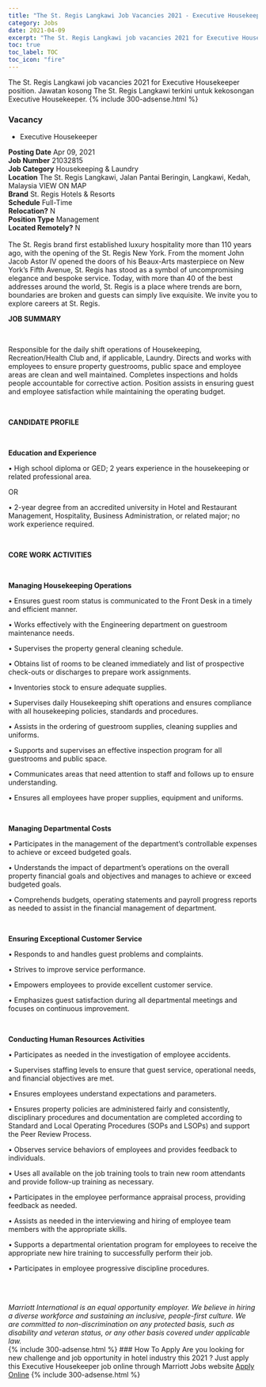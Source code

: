 ```yaml
---
title: "The St. Regis Langkawi Job Vacancies 2021 - Executive Housekeeper" 
category: Jobs 
date: 2021-04-09 
excerpt: "The St. Regis Langkawi job vacancies 2021 for Executive Housekeeper position. Jawatan kosong The St. Regis Langkawi terkini untuk kekosongan Executive Housekeeper." 
toc: true 
toc_label: TOC 
toc_icon: "fire" 
--- 
```


The St. Regis Langkawi job vacancies 2021 for Executive Housekeeper position. Jawatan kosong The St. Regis Langkawi terkini untuk kekosongan Executive Housekeeper. 
{% include 300-adsense.html %} 
### Vacancy 
- Executive Housekeeper 
<div><div><b>Posting Date</b> Apr 09, 2021<br><b>Job Number</b> 21032815<br><b>Job Category</b> Housekeeping &amp; Laundry<br><b>Location</b> The St. Regis Langkawi, Jalan Pantai Beringin, Langkawi, Kedah, Malaysia VIEW ON MAP<br><b>Brand</b> St. Regis Hotels &amp; Resorts<br><b>Schedule</b> Full-Time<br><b>Relocation?</b> N<br><b>Position Type</b> Management<br><b>Located Remotely?</b> N<br><br>The St. Regis brand first established luxury hospitality more than 110 years ago, with the opening of the St. Regis New York. From the moment John Jacob Astor IV opened the doors of his Beaux-Arts masterpiece on New York&#8217;s Fifth Avenue, St. Regis has stood as a symbol of uncompromising elegance and bespoke service. Today, with more than 40 of the best addresses around the world, St. Regis is a place where trends are born, boundaries are broken and guests can simply live exquisite. We invite you to explore careers at St. Regis.<br></div><div> <p><strong>JOB SUMMARY</strong></p> <p>&#160;</p> <p>Responsible for the daily shift operations of Housekeeping, Recreation/Health Club and, if applicable, Laundry. Directs and works with employees to ensure property guestrooms, public space and employee areas are clean and well maintained. Completes inspections and holds people accountable for corrective action. Position assists in ensuring guest and employee satisfaction while maintaining the operating budget.</p> <p>&#160;</p> <p><strong>CANDIDATE PROFILE </strong></p> <p>&#160;</p> <p><strong>Education and Experience</strong></p> <p>&#8226; High school diploma or GED; 2 years experience in the housekeeping or related professional area.</p> <p>OR</p> <p>&#8226; 2-year degree from an accredited university in Hotel and Restaurant Management, Hospitality, Business Administration, or related major; no work experience required.</p> <p>&#160;</p> <p><strong>CORE WORK ACTIVITIES</strong></p> <p>&#160;</p> <p><strong>Managing Housekeeping Operations</strong></p> <p>&#8226; Ensures guest room status is communicated to the Front Desk in a timely and efficient manner.</p> <p>&#8226; Works effectively with the Engineering department on guestroom maintenance needs.</p> <p>&#8226; Supervises the property general cleaning schedule.</p> <p>&#8226; Obtains list of rooms to be cleaned immediately and list of prospective check-outs or discharges to prepare work assignments.</p> <p>&#8226; Inventories stock to ensure adequate supplies.</p> <p>&#8226; Supervises daily Housekeeping shift operations and ensures compliance with all housekeeping policies, standards and procedures.</p> <p>&#8226; Assists in the ordering of guestroom supplies, cleaning supplies and uniforms.</p> <p>&#8226; Supports and supervises an effective inspection program for all guestrooms and public space.</p> <p>&#8226; Communicates areas that need attention to staff and follows up to ensure understanding.</p> <p>&#8226; Ensures all employees have proper supplies, equipment and uniforms.</p> <p>&#160;</p> <p><strong>Managing Departmental Costs</strong></p> <p>&#8226; Participates in the management of the department&#8217;s controllable expenses to achieve or exceed budgeted goals.</p> <p>&#8226; Understands the impact of department&#8217;s operations on the overall property financial goals and objectives and manages to achieve or exceed budgeted goals.</p> <p>&#8226; Comprehends budgets, operating statements and payroll progress reports as needed to assist in the financial management of department.</p> <p>&#160;</p> <p><strong>Ensuring Exceptional Customer Service</strong></p> <p>&#8226; Responds to and handles guest problems and complaints.</p> <p>&#8226; Strives to improve service performance.</p> <p>&#8226; Empowers employees to provide excellent customer service.</p> <p>&#8226; Emphasizes guest satisfaction during all departmental meetings and focuses on continuous improvement.</p> <p>&#160;</p> <p><strong>Conducting Human Resources Activities</strong></p> <p>&#8226; Participates as needed in the investigation of employee accidents.</p> <p>&#8226; Supervises staffing levels to ensure that guest service, operational needs, and financial objectives are met.</p> <p>&#8226; Ensures employees understand expectations and parameters.</p> <p>&#8226; Ensures property policies are administered fairly and consistently, disciplinary procedures and documentation are completed according to Standard and Local Operating Procedures (SOPs and LSOPs) and support the Peer Review Process.</p> <p>&#8226; Observes service behaviors of employees and provides feedback to individuals.</p> <p>&#8226; Uses all available on the job training tools to train new room attendants and provide follow-up training as necessary.</p> <p>&#8226; Participates in the employee performance appraisal process, providing feedback as needed.</p> <p>&#8226; Assists as needed in the interviewing and hiring of employee team members with the appropriate skills.</p> <p>&#8226; Supports a departmental orientation program for employees to receive the appropriate new hire training to successfully perform their job.</p> <p>&#8226; Participates in employee progressive discipline procedures.</p> <p>&#160;</p> </div> <div> &#160;</div> <em>Marriott International is an equal opportunity employer.&#160;We believe in hiring a diverse workforce and sustaining an inclusive, people-first culture.&#160;We are committed to non-discrimination on&#160;any&#160;protected&#160;basis, such as disability and veteran status, or any other basis covered under applicable law.</em><br></div> 
{% include 300-adsense.html %} 
### How To Apply 
Are you looking for new challenge and job opportunity in hotel industry this 2021 ?
Just apply this Executive Housekeeper job online through Marriott Jobs website 
<a href="https://jobs.marriott.com/marriott/jobs/21032815?lang=en-us" class="btn btn--info" target="_blank" rel="nofollow noopenner">Apply Online</a> 
{% include 300-adsense.html %} 